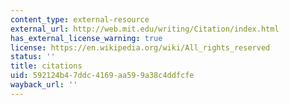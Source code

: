 ```yaml
---
content_type: external-resource
external_url: http://web.mit.edu/writing/Citation/index.html
has_external_license_warning: true
license: https://en.wikipedia.org/wiki/All_rights_reserved
status: ''
title: citations
uid: 592124b4-7ddc-4169-aa59-9a38c4ddfcfe
wayback_url: ''
---
```

